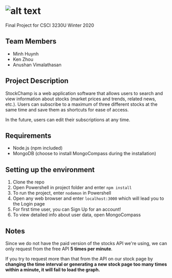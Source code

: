 ![alt text](https://github.com/QuangMinhHuynh/StockChamp/blob/master/public/images/logo.png)
===========
Final Project for CSCI 3230U Winter 2020

## Team Members
* Minh Huynh
* Ken Zhou
* Anushan Vimalathasan

## Project Description
StockChamp is a web application software that allows users to search and view information about stocks (market prices and trends, related news, etc.). Users can subscribe to a maximum of three different stocks at the same time and save them as shortcuts for ease of access.

In the future, users can edit their subscriptions at any time.

## Requirements
* Node.js (npm included)
* MongoDB (choose to install MongoCompass during the installation)

## Setting up the environment
1. Clone the repo
2. Open Powershell in project folder and enter `npm install`
3. To run the project, enter `nodemon` in Powershell
4. Open any web browser and enter `localhost:3000` which will lead you to the Login page
5. For first time user, you can Sign Up for an account!
6. To view detailed info about user data, open MongoCompass

## Notes
Since we do not have the paid version of the stocks API we're using, we can only request from the free API **5 times per minute**. 

If you try to request more than that from the API on our stock page by **changing the time interval or generating a new stock page too many times within a minute, it will fail to load the graph.**
